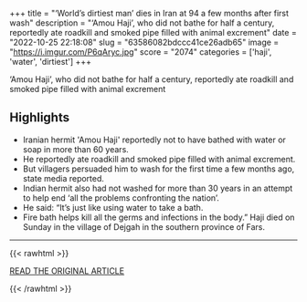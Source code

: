 +++
title = "‘World’s dirtiest man’ dies in Iran at 94 a few months after first wash"
description = "‘Amou Haji’, who did not bathe for half a century, reportedly ate roadkill and smoked pipe filled with animal excrement"
date = "2022-10-25 22:18:08"
slug = "63586082bdccc41ce26adb65"
image = "https://i.imgur.com/P6qAryc.jpg"
score = "2074"
categories = ['haji', 'water', 'dirtiest']
+++

‘Amou Haji’, who did not bathe for half a century, reportedly ate roadkill and smoked pipe filled with animal excrement

## Highlights

- Iranian hermit 'Amou Haji' reportedly not to have bathed with water or soap in more than 60 years.
- He reportedly ate roadkill and smoked pipe filled with animal excrement.
- But villagers persuaded him to wash for the first time a few months ago, state media reported.
- Indian hermit also had not washed for more than 30 years in an attempt to help end ‘all the problems confronting the nation’.
- He said: “It’s just like using water to take a bath.
- Fire bath helps kill all the germs and infections in the body.” Haji died on Sunday in the village of Dejgah in the southern province of Fars.

---

{{< rawhtml >}}
  <p class="article-category">
    <a target="_blank" href="https://theguardian.com/world/2022/oct/25/worlds-dirtiest-man-dies-in-iran-at-94-a-few-months-after-first-wash">READ THE ORIGINAL ARTICLE</a>
  </p>
{{< /rawhtml >}}
